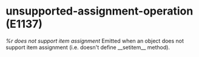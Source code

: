 # unsupported-assignment-operation (E1137)
*%r does not support item assignment* Emitted when an object does not
support item assignment (i.e. doesn\'t define \_\_setitem\_\_ method).
